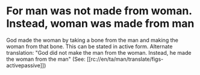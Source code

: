 # For man was not made from woman. Instead, woman was made from man

God made the woman by taking a bone from the man and making the woman from that bone. This can be stated in active form. Alternate translation: "God did not make the man from the woman. Instead, he made the woman from the man" (See: [[rc://en/ta/man/translate/figs-activepassive]])

